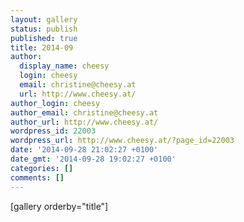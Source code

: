 ```yaml
---
layout: gallery
status: publish
published: true
title: 2014-09
author:
  display_name: cheesy
  login: cheesy
  email: christine@cheesy.at
  url: http://www.cheesy.at/
author_login: cheesy
author_email: christine@cheesy.at
author_url: http://www.cheesy.at/
wordpress_id: 22003
wordpress_url: http://www.cheesy.at/?page_id=22003
date: '2014-09-28 21:02:27 +0100'
date_gmt: '2014-09-28 19:02:27 +0100'
categories: []
comments: []
---
```

[gallery orderby="title"]
